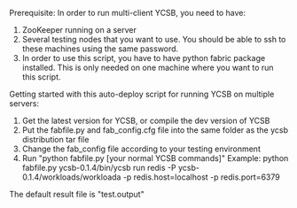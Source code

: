 Prerequisite:
In order to run multi-client YCSB, you need to have:
1. ZooKeeper running on a server
2. Several testing nodes that you want to use. You should be able to ssh to these machines using the same password.
3. In order to use this script, you have to have python fabric package installed. This is only needed on one machine where you want to run this script.


Getting started with this auto-deploy script for running YCSB on multiple servers:

1. Get the latest version for YCSB, or compile the dev version of YCSB
2. Put the fabfile.py and fab_config.cfg file into the same folder as the ycsb distribution tar file
3. Change the fab_config file according to your testing environment
4. Run "python fabfile.py [your normal YCSB commands]"
Example: python fabfile.py ycsb-0.1.4/bin/ycsb run redis -P ycsb-0.1.4/workloads/workloada -p redis.host=localhost -p redis.port=6379

The default result file is "test.output" 
